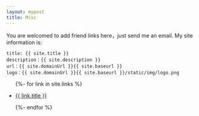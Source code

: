 ```yaml
---
layout: mypost
title: Misc
---
```


You are welcomed to add friend links here，just send me an email. My site information is:

```
title: {{ site.title }}
description：{{ site.description }}
url：{{ site.domainUrl }}{{ site.baseurl }}
logo：{{ site.domainUrl }}{{ site.baseurl }}/static/img/logo.png
```

<ul>
  {%- for link in site.links %}
  <li>
    <p><a href="{{ link.url }}" title="{{ link.desc }}" target="_blank" >{{ link.title }}</a></p>
  </li>
  {%- endfor %}
</ul>
